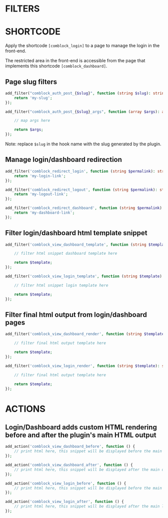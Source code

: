 # FILTERS

# SHORTCODE
Apply the shortcode ``[comblock_login]`` to a page to manage the login in the front-end.

The restricted area in the front-end is accessible from the page that implements this shortcode ``[comblock_dashboard]``.

## Page slug filters
```PHP
add_filter("comblock_auth_post_{$slug}", function (string $slug): string {
    return 'my-slug';
});

add_filter("comblock_auth_post_{$slug}_args", function (array $args): array {

    // map args here

    return $args;
});
```
Note: replace ``$slug`` in the hook name with the slug generated by the plugin.

## Manage login/dashboard redirection
```PHP
add_filter('comblock_redirect_login', function (string $permalink): string {
    return 'my-login-link';
});

add_filter('comblock_redirect_logout', function (string $permalink): string {
    return 'my-logout-link';
});

add_filter('comblock_redirect_dashboard', function (string $permalink): string {
    return 'my-dashboard-link';
});
```

## Filter login/dashboard html template snippet
```PHP
add_filter('comblock_view_dashboard_template', function (string $template): string {

    // filter html snippet dashboard template here

    return $template;
});

add_filter('comblock_view_login_template', function (string $template): string {

    // filter html snippet login template here

    return $template;
});
```

## Filter final html output from login/dashboard pages
```PHP
add_filter('comblock_view_dashboard_render', function (string $template): string {

    // filter final html output template here

    return $template;
});

add_filter('comblock_view_login_render', function (string $template): string {

    // filter final html output template here

    return $template;
});
```

# ACTIONS

## Login/Dashboard adds custom HTML rendering before and after the plugin's main HTML output
```PHP
add_action('comblock_view_dashboard_before', function () {
    // print html here, this snippet will be displayed before the main dashboard render
});

add_action('comblock_view_dashboard_after', function () {
    // print html here, this snippet will be displayed after the main dashboard render
});

add_action('comblock_view_login_before', function () {
    // print html here, this snippet will be displayed before the main login render
});

add_action('comblock_view_login_after', function () {
    // print html here, this snippet will be displayed after the main login render
});
```
